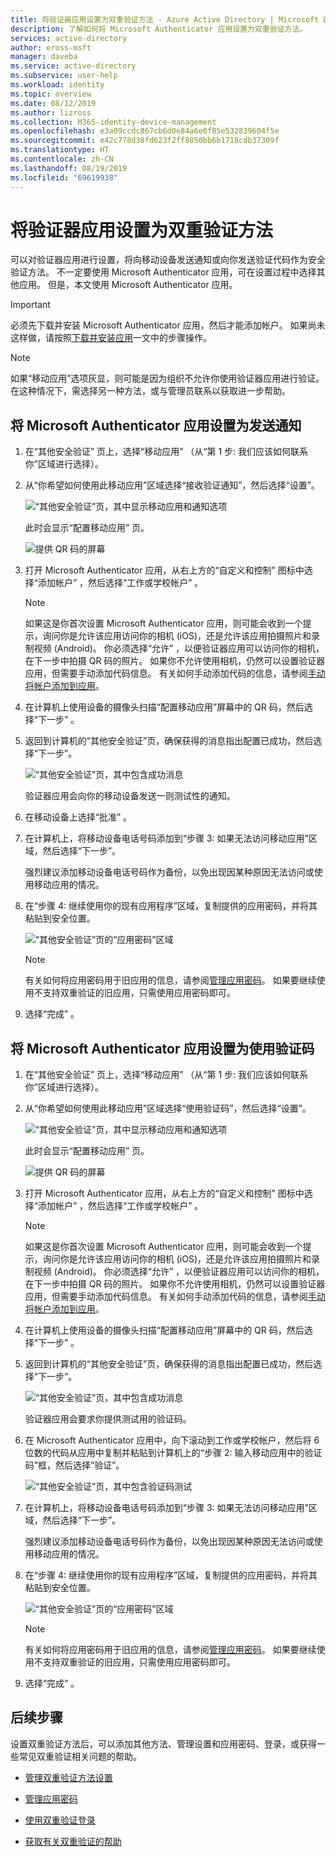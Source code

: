 ```yaml
---
title: 将验证器应用设置为双重验证方法 - Azure Active Directory | Microsoft Docs
description: 了解如何将 Microsoft Authenticator 应用设置为双重验证方法。
services: active-directory
author: eross-msft
manager: daveba
ms.service: active-directory
ms.subservice: user-help
ms.workload: identity
ms.topic: overview
ms.date: 08/12/2019
ms.author: lizross
ms.collection: M365-identity-device-management
ms.openlocfilehash: e3a09ccdc867cb6d0e84a6e0f85e532839604f5e
ms.sourcegitcommit: e42c778d38fd623f2ff8850bb6b1718cdb37309f
ms.translationtype: HT
ms.contentlocale: zh-CN
ms.lasthandoff: 08/19/2019
ms.locfileid: "69619938"
---
```

# <a name="set-up-an-authenticator-app-as-your-two-factor-verification-method"></a>将验证器应用设置为双重验证方法

可以对验证器应用进行设置，将向移动设备发送通知或向你发送验证代码作为安全验证方法。 不一定要使用 Microsoft Authenticator 应用，可在设置过程中选择其他应用。 但是，本文使用 Microsoft Authenticator 应用。

>[!Important]
>必须先下载并安装 Microsoft Authenticator 应用，然后才能添加帐户。 如果尚未这样做，请按照[下载并安装应用](user-help-auth-app-download-install.md)一文中的步骤操作。

>[!Note]
> 如果“移动应用”选项灰显，则可能是因为组织不允许你使用验证器应用进行验证。 在这种情况下，需选择另一种方法，或与管理员联系以获取进一步帮助。

## <a name="set-up-the-microsoft-authenticator-app-to-send-notifications"></a>将 Microsoft Authenticator 应用设置为发送通知

1. 在“其他安全验证”  页上，选择“移动应用”  （从“第 1 步:  我们应该如何联系你”区域进行选择）。

2. 从“你希望如何使用此移动应用”区域选择“接收验证通知”，然后选择“设置”。   

    ![“其他安全验证”页，其中显示移动应用和通知选项](media/multi-factor-authentication-verification-methods/multi-factor-authentication-auth-app-notification.png)

    此时会显示“配置移动应用”  页。

    ![提供 QR 码的屏幕](media/multi-factor-authentication-verification-methods/multi-factor-authentication-auth-app-barcode.png)

3. 打开 Microsoft Authenticator 应用，从右上方的“自定义和控制”  图标中选择“添加帐户”  ，然后选择“工作或学校帐户”  。

    >[!Note]
    >如果这是你首次设置 Microsoft Authenticator 应用，则可能会收到一个提示，询问你是允许该应用访问你的相机 (iOS)，还是允许该应用拍摄照片和录制视频 (Android)。 你必须选择“允许”  ，以便验证器应用可以访问你的相机，在下一步中拍摄 QR 码的照片。 如果你不允许使用相机，仍然可以设置验证器应用，但需要手动添加代码信息。 有关如何手动添加代码的信息，请参阅[手动将帐户添加到应用](user-help-auth-app-add-account-manual.md)。

4. 在计算机上使用设备的摄像头扫描“配置移动应用”屏幕中的 QR 码，然后选择“下一步”   。

5. 返回到计算机的“其他安全验证”页，确保获得的消息指出配置已成功，然后选择“下一步”。  

    ![“其他安全验证”页，其中包含成功消息](media/multi-factor-authentication-verification-methods/multi-factor-authentication-auth-app-notification-confirm.png)

    验证器应用会向你的移动设备发送一则测试性的通知。

6. 在移动设备上选择“批准”  。

7. 在计算机上，将移动设备电话号码添加到“步骤 3:  如果无法访问移动应用”区域，然后选择“下一步”。 

    强烈建议添加移动设备电话号码作为备份，以免出现因某种原因无法访问或使用移动应用的情况。

8. 在“步骤 4:  继续使用你的现有应用程序”区域，复制提供的应用密码，并将其粘贴到安全位置。

    ![“其他安全验证”页的“应用密码”区域](media/multi-factor-authentication-verification-methods/multi-factor-authentication-app-passwords.png)

    >[!Note]
    >有关如何将应用密码用于旧应用的信息，请参阅[管理应用密码](multi-factor-authentication-end-user-app-passwords.md)。 如果要继续使用不支持双重验证的旧应用，只需使用应用密码即可。

9. 选择“完成”  。

## <a name="set-up-the-microsoft-authenticator-app-to-use-verification-codes"></a>将 Microsoft Authenticator 应用设置为使用验证码

1. 在“其他安全验证”  页上，选择“移动应用”  （从“第 1 步:  我们应该如何联系你”区域进行选择）。

2. 从“你希望如何使用此移动应用”区域选择“使用验证码”，然后选择“设置”。   

    ![“其他安全验证”页，其中显示移动应用和通知选项](media/multi-factor-authentication-verification-methods/multi-factor-authentication-auth-app-verification-code.png)

    此时会显示“配置移动应用”  页。

    ![提供 QR 码的屏幕](media/multi-factor-authentication-verification-methods/multi-factor-authentication-auth-app-barcode.png)

3. 打开 Microsoft Authenticator 应用，从右上方的“自定义和控制”  图标中选择“添加帐户”  ，然后选择“工作或学校帐户”  。

    >[!Note]
    >如果这是你首次设置 Microsoft Authenticator 应用，则可能会收到一个提示，询问你是允许该应用访问你的相机 (iOS)，还是允许该应用拍摄照片和录制视频 (Android)。 你必须选择“允许”  ，以便验证器应用可以访问你的相机，在下一步中拍摄 QR 码的照片。 如果你不允许使用相机，仍然可以设置验证器应用，但需要手动添加代码信息。 有关如何手动添加代码的信息，请参阅[手动将帐户添加到应用](user-help-auth-app-add-account-manual.md)。

4. 在计算机上使用设备的摄像头扫描“配置移动应用”屏幕中的 QR 码，然后选择“下一步”   。

5. 返回到计算机的“其他安全验证”页，确保获得的消息指出配置已成功，然后选择“下一步”。  

    ![“其他安全验证”页，其中包含成功消息](media/multi-factor-authentication-verification-methods/multi-factor-authentication-auth-app-verification-confirm.png)

    验证器应用会要求你提供测试用的验证码。

6. 在 Microsoft Authenticator 应用中，向下滚动到工作或学校帐户，然后将 6 位数的代码从应用中复制并粘贴到计算机上的“步骤 2:  输入移动应用中的验证码”框，然后选择“验证”。 

    ![“其他安全验证”页，其中包含验证码测试](media/multi-factor-authentication-verification-methods/multi-factor-authentication-auth-app-verification-test.png)

7. 在计算机上，将移动设备电话号码添加到“步骤 3:  如果无法访问移动应用”区域，然后选择“下一步”。 

    强烈建议添加移动设备电话号码作为备份，以免出现因某种原因无法访问或使用移动应用的情况。

8. 在“步骤 4:  继续使用你的现有应用程序”区域，复制提供的应用密码，并将其粘贴到安全位置。

    ![“其他安全验证”页的“应用密码”区域](media/multi-factor-authentication-verification-methods/multi-factor-authentication-app-passwords.png)

    >[!Note]
    >有关如何将应用密码用于旧应用的信息，请参阅[管理应用密码](multi-factor-authentication-end-user-app-passwords.md)。 如果要继续使用不支持双重验证的旧应用，只需使用应用密码即可。

9. 选择“完成”  。

## <a name="next-steps"></a>后续步骤

设置双重验证方法后，可以添加其他方法、管理设置和应用密码、登录，或获得一些常见双重验证相关问题的帮助。

- [管理双重验证方法设置](multi-factor-authentication-end-user-manage-settings.md)

- [管理应用密码](multi-factor-authentication-end-user-app-passwords.md)

- [使用双重验证登录](multi-factor-authentication-end-user-signin.md)

- [获取有关双重验证的帮助](multi-factor-authentication-end-user-troubleshoot.md)

